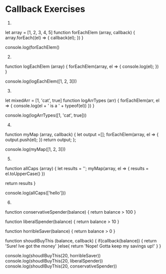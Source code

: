 # Callback Exercises

<!-- 1. Write a function `forEachElem` that takes in an array and a callback. Call the callback on each element in the array.  -->

1.
let array = [1, 2, 3, 4, 5]
function forEachElem (array, callback) {
  array.forEach((el) => {
    callback(el);
  })
}

console.log(forEachElem()




<!-- 2. Create a function logEachElem that takes an array as an argument, and uses the `forEachElem` method to log each element of the array. -->

2.
function logEachElem (array) {
  forEachElem(array, el  => {
    console.log(el);
  })
}

console.log(logEachElem([1, 2, 3]))





<!-- 3. Create a function `logArrTypes` that uses the `forEachElem` method to log each array element followed by its type. For example:

```js
let mixedArr = [1, 'cat', true]
logArrTypes(mixedArr)
// will log:
// 1 is a number
// 'cat' is a string
// true is a boolean

``` -->

3.
let mixedArr = [1, 'cat', true]
function logArrTypes (arr) {
  forEachElem(arr, el => {
    console.log(el + ' is a ' + typeof(el))
  })
}

console.log(logArrTypes([1, 'cat', true]))





<!-- 4. Write a function `myMap` that takes in an array and a callback. Call the callback on each element of the array and add the result
to an output array. Return the output array.  -->


4.
function myMap (array, callback) {
  let output =[];
  forEachElem(array, el => {
    output.push(el);
  })
  return output;
};

console.log(myMap([1, 2, 3]))




<!-- 5. Create a function 'allCaps` that takes in an array as an argument, and uses the `myMap` function to return all the elements capitalized.  -->


5.
function allCaps (array) {
  let results = '';
  myMap(array, el => {
    results = el.toUpperCase()
  })

return results
}

console.log(allCaps(['hello']))




<!-- 6. You are given the following functions:
```js

function conservativeSpender(balance)  {
  return balance > 100
}

function liberalSpender(balance) {
  return balance > 10
}

function horribleSaver (balance) {
  return balance > 0
}

```

Write a function `shouldIBuyThis` that takes in a balance and a callback (one of the above functions). The fuction should return either
"Sure! I've got the money!" or "Nope! Gotta keep my savings up!"

```js
console.log(shouldIBuyThis(20, horribleSaver))
// logs: "Sure! I've got the money!"
console.log(shouldIBuyThis(20, liberalSpender))
// logs: "Sure! I've got the money!"
console.log(shouldIBuyThis(20, conservativeSpender))
// logs:  "Nope! Gotta keep my savings up!"
console.log(shouldIBuyThis(101, conservativeSpender))
// logs: "Sure! I've got the money!"

``` -->



6.
function conservativeSpender(balance) {
  return balance > 100
}

function liberalSpender(balance) {
  return balance > 10
}

function horribleSaver(balance) {
  return balance > 0
}

function shoudIBuyThis (balance, callback) {
  if(callback(balance)) {
    return 'Sure! Ive got the money'
  }else{
    return 'Nope! Gotta keep my savings up!'
  }
}

console.log(shoudIBuyThis(20, horribleSaver))
console.log(shoudIBuyThis(20, liberalSpender))
console.log(shoudIBuyThis(20, conservativeSpender))
